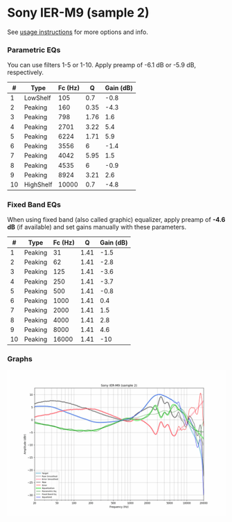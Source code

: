 # Sony IER-M9 (sample 2)
See [usage instructions](https://github.com/jaakkopasanen/AutoEq#usage) for more options and info.

### Parametric EQs
You can use filters 1-5 or 1-10. Apply preamp of -6.1 dB or -5.9 dB, respectively.

|   # | Type      |   Fc (Hz) |    Q |   Gain (dB) |
|-----|-----------|-----------|------|-------------|
|   1 | LowShelf  |       105 | 0.7  |        -0.8 |
|   2 | Peaking   |       160 | 0.35 |        -4.3 |
|   3 | Peaking   |       798 | 1.76 |         1.6 |
|   4 | Peaking   |      2701 | 3.22 |         5.4 |
|   5 | Peaking   |      6224 | 1.71 |         5.9 |
|   6 | Peaking   |      3556 | 6    |        -1.4 |
|   7 | Peaking   |      4042 | 5.95 |         1.5 |
|   8 | Peaking   |      4535 | 6    |        -0.9 |
|   9 | Peaking   |      8924 | 3.21 |         2.6 |
|  10 | HighShelf |     10000 | 0.7  |        -4.8 |

### Fixed Band EQs
When using fixed band (also called graphic) equalizer, apply preamp of **-4.6 dB** (if available) and set gains manually with these parameters.

|   # | Type    |   Fc (Hz) |    Q |   Gain (dB) |
|-----|---------|-----------|------|-------------|
|   1 | Peaking |        31 | 1.41 |        -1.5 |
|   2 | Peaking |        62 | 1.41 |        -2.8 |
|   3 | Peaking |       125 | 1.41 |        -3.6 |
|   4 | Peaking |       250 | 1.41 |        -3.7 |
|   5 | Peaking |       500 | 1.41 |        -0.8 |
|   6 | Peaking |      1000 | 1.41 |         0.4 |
|   7 | Peaking |      2000 | 1.41 |         1.5 |
|   8 | Peaking |      4000 | 1.41 |         2.8 |
|   9 | Peaking |      8000 | 1.41 |         4.6 |
|  10 | Peaking |     16000 | 1.41 |       -10   |

### Graphs
![](./Sony%20IER-M9%20(sample%202).png)
